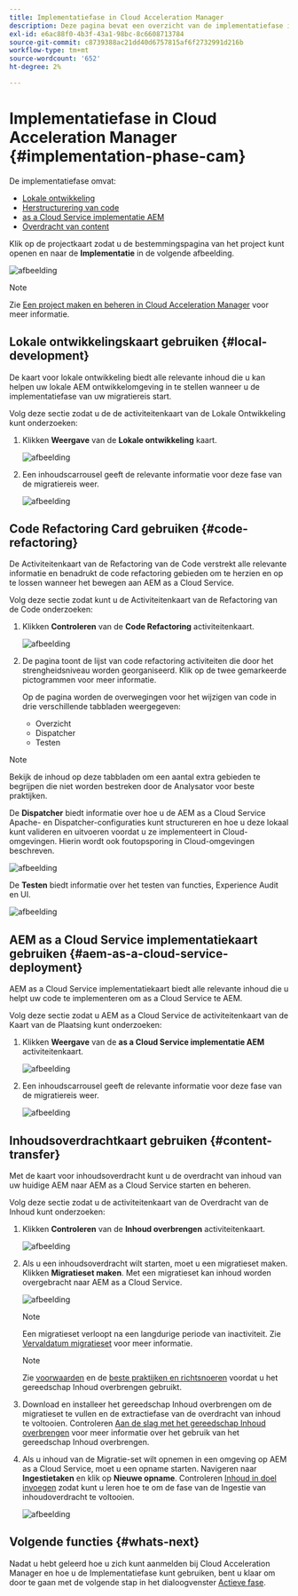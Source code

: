 ```yaml
---
title: Implementatiefase in Cloud Acceleration Manager
description: Deze pagina bevat een overzicht van de implementatiefase in Cloud Acceleration Manager.
exl-id: e6ac88f0-4b3f-43a1-98bc-8c6608713784
source-git-commit: c8739388ac21dd40d6757815af6f2732991d216b
workflow-type: tm+mt
source-wordcount: '652'
ht-degree: 2%

---
```


# Implementatiefase in Cloud Acceleration Manager {#implementation-phase-cam}

De implementatiefase omvat:

* [Lokale ontwikkeling](#local-development)
* [Herstructurering van code](#code-refactoring)
* [as a Cloud Service implementatie AEM](#aem-as-a-cloud-service-deployment)
* [Overdracht van content](#content-transfer)


Klik op de projectkaart zodat u de bestemmingspagina van het project kunt openen en naar de **Implementatie** in de volgende afbeelding.

![afbeelding](/help/journey-migration/cloud-acceleration-manager/assets/implementation-1.png)

>[!NOTE]
>Zie [Een project maken en beheren in Cloud Acceleration Manager](getting-started-cam.md#create-project) voor meer informatie.


## Lokale ontwikkelingskaart gebruiken {#local-development}

De kaart voor lokale ontwikkeling biedt alle relevante inhoud die u kan helpen uw lokale AEM ontwikkelomgeving in te stellen wanneer u de implementatiefase van uw migratiereis start.

Volg deze sectie zodat u de de activiteitenkaart van de Lokale Ontwikkeling kunt onderzoeken:

1. Klikken **Weergave** van de **Lokale ontwikkeling** kaart.

   ![afbeelding](/help/journey-migration/cloud-acceleration-manager/assets/implementation-2.png)

1. Een inhoudscarrousel geeft de relevante informatie voor deze fase van de migratiereis weer.

   ![afbeelding](/help/journey-migration/cloud-acceleration-manager/assets/implementation-3.png)


## Code Refactoring Card gebruiken {#code-refactoring}

De Activiteitenkaart van de Refactoring van de Code verstrekt alle relevante informatie en benadrukt de code refactoring gebieden om te herzien en op te lossen wanneer het bewegen aan AEM as a Cloud Service.

Volg deze sectie zodat kunt u de Activiteitenkaart van de Refactoring van de Code onderzoeken:

1. Klikken **Controleren** van de **Code Refactoring** activiteitenkaart.

   ![afbeelding](/help/journey-migration/cloud-acceleration-manager/assets/implementation-4.png)

1. De pagina toont de lijst van code refactoring activiteiten die door het strengheidsniveau worden georganiseerd. Klik op de twee gemarkeerde pictogrammen voor meer informatie.

   Op de pagina worden de overwegingen voor het wijzigen van code in drie verschillende tabbladen weergegeven:

   * Overzicht
   * Dispatcher
   * Testen

>[!NOTE]
>Bekijk de inhoud op deze tabbladen om een aantal extra gebieden te begrijpen die niet worden bestreken door de Analysator voor beste praktijken.

De **Dispatcher** biedt informatie over hoe u de AEM as a Cloud Service Apache- en Dispatcher-configuraties kunt structureren en hoe u deze lokaal kunt valideren en uitvoeren voordat u ze implementeert in Cloud-omgevingen. Hierin wordt ook foutopsporing in Cloud-omgevingen beschreven.

![afbeelding](/help/journey-migration/cloud-acceleration-manager/assets/coderefactoring-2.png)

De **Testen** biedt informatie over het testen van functies, Experience Audit en UI.

![afbeelding](/help/journey-migration/cloud-acceleration-manager/assets/coderefactoring-3.png)


## AEM as a Cloud Service implementatiekaart gebruiken {#aem-as-a-cloud-service-deployment}

AEM as a Cloud Service implementatiekaart biedt alle relevante inhoud die u helpt uw code te implementeren om as a Cloud Service te AEM.

Volg deze sectie zodat u AEM as a Cloud Service de activiteitenkaart van de Kaart van de Plaatsing kunt onderzoeken:

1. Klikken **Weergave** van de **as a Cloud Service implementatie AEM** activiteitenkaart.

   ![afbeelding](/help/journey-migration/cloud-acceleration-manager/assets/implementation-6.png)

1. Een inhoudscarrousel geeft de relevante informatie voor deze fase van de migratiereis weer.

   ![afbeelding](/help/journey-migration/cloud-acceleration-manager/assets/aem-deployment-card.png)


## Inhoudsoverdrachtkaart gebruiken {#content-transfer}

Met de kaart voor inhoudsoverdracht kunt u de overdracht van inhoud van uw huidige AEM naar AEM as a Cloud Service starten en beheren.

Volg deze sectie zodat u de activiteitenkaart van de Overdracht van de Inhoud kunt onderzoeken:

1. Klikken **Controleren** van de **Inhoud overbrengen** activiteitenkaart.

   ![afbeelding](/help/journey-migration/cloud-acceleration-manager/assets/contenttransfer-1.png)

1. Als u een inhoudsoverdracht wilt starten, moet u een migratieset maken. Klikken **Migratieset maken**. Met een migratieset kan inhoud worden overgebracht naar AEM as a Cloud Service.

   ![afbeelding](/help/journey-migration/cloud-acceleration-manager/assets/contenttransfer-2.png)

   >[!NOTE]
   >Een migratieset verloopt na een langdurige periode van inactiviteit. Zie [Vervaldatum migratieset](/help/journey-migration/content-transfer-tool/using-content-transfer-tool/overview-content-transfer-tool.md#migration-set-expiry) voor meer informatie.

   >[!NOTE]
   >Zie [voorwaarden](https://experienceleague.adobe.com/docs/experience-manager-cloud-service/content/migration-journey/cloud-migration/content-transfer-tool/prerequisites-content-transfer-tool.html) en de [beste praktijken en richtsnoeren](https://experienceleague.adobe.com/docs/experience-manager-cloud-service/content/migration-journey/cloud-migration/content-transfer-tool/overview-content-transfer-tool.html) voordat u het gereedschap Inhoud overbrengen gebruikt.

1. Download en installeer het gereedschap Inhoud overbrengen om de migratieset te vullen en de extractiefase van de overdracht van inhoud te voltooien. Controleren [Aan de slag met het gereedschap Inhoud overbrengen](https://experienceleague.adobe.com/docs/experience-manager-cloud-service/content/migration-journey/cloud-migration/content-transfer-tool/getting-started-content-transfer-tool.html) voor meer informatie over het gebruik van het gereedschap Inhoud overbrengen.

1. Als u inhoud van de Migratie-set wilt opnemen in een omgeving op AEM as a Cloud Service, moet u een opname starten. Navigeren naar **Ingestietaken** en klik op **Nieuwe opname**. Controleren [Inhoud in doel invoegen](/help/journey-migration/content-transfer-tool/using-content-transfer-tool/ingesting-content.md) zodat kunt u leren hoe te om de fase van de Ingestie van inhoudoverdracht te voltooien.

   ![afbeelding](/help/journey-migration/cloud-acceleration-manager/assets/contenttransfer-3.png)

<!--### Estimating Content Transfer Time {#calculating}

A Content Transfer Tool calculator has been provided to estimate how long it could take to complete the content transfer activity. You can use the content repository size slider to select the size that applies to your project. The transfer times vary for the extraction and ingestion phases. 

   ![image](/help/journey-migration/cloud-acceleration-manager/assets/contenttransfer-4.png)

   >[!NOTE]
   >These times are estimates only. Factor such as network speeds and time to scale up instances have not been accounted for in these estimates.

To estimate the size of the AEM Repository, you can run the Disk Usage report under `http://HOST:PORT/etc/reports/diskusage.html`. 

You can also estimate the size of specific repository paths by using the `path` parameter, for example, `http://HOST:PORT/etc/reports/diskusage.html?path=/content/dam`. -->

## Volgende functies {#whats-next}

Nadat u hebt geleerd hoe u zich kunt aanmelden bij Cloud Acceleration Manager en hoe u de Implementatiefase kunt gebruiken, bent u klaar om door te gaan met de volgende stap in het dialoogvenster [Actieve fase](https://experienceleague.adobe.com/docs/experience-manager-cloud-service/content/migration-journey/cloud-acceleration-manager/using-cam/cam-golive-phase.html).
